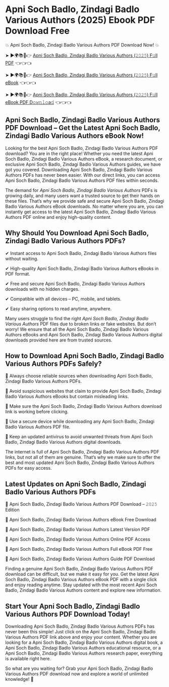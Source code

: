 # Apni Soch Badlo, Zindagi Badlo Various Authors (2025) Ebook PDF Download Free

💥 Apni Soch Badlo, Zindagi Badlo Various Authors PDF Download Now! 💥

➤ ►🌍📚📱👉 [Apni Soch Badlo, Zindagi Badlo Various Authors (𝟸𝟶𝟸𝟻) F𝚞ll PDF](https://getpdf.xyz/apni-soch-badlo-zindagi-badlo-various-authors) 👈👈👈


➤ ►🌍📚📱👉 [Apni Soch Badlo, Zindagi Badlo Various Authors (𝟸𝟶𝟸𝟻) F𝚞ll eBook](https://getpdf.xyz/apni-soch-badlo-zindagi-badlo-various-authors) 👈👈👈


➤ ►🌍📚📱👉 [Apni Soch Badlo, Zindagi Badlo Various Authors (𝟸𝟶𝟸𝟻) F𝚞ll eBook PDF D𝚘𝚠𝚗𝚕𝚘a𝚍](https://getpdf.xyz/apni-soch-badlo-zindagi-badlo-various-authors) 👈👈👈


## Apni Soch Badlo, Zindagi Badlo Various Authors PDF Download – Get the Latest Apni Soch Badlo, Zindagi Badlo Various Authors eBook Now!

Looking for the best Apni Soch Badlo, Zindagi Badlo Various Authors PDF download? You are in the right place! Whether you need the latest Apni Soch Badlo, Zindagi Badlo Various Authors eBook, a research document, or exclusive Apni Soch Badlo, Zindagi Badlo Various Authors guides, we have got you covered. Downloading Apni Soch Badlo, Zindagi Badlo Various Authors PDFs has never been easier. With our direct links, you can access Apni Soch Badlo, Zindagi Badlo Various Authors PDF files within seconds.

The demand for *Apni Soch Badlo, Zindagi Badlo Various Authors* PDFs is growing daily, and many users want a trusted source to get their hands on these files. That’s why we provide safe and secure Apni Soch Badlo, Zindagi Badlo Various Authors eBook downloads. No matter where you are, you can instantly get access to the latest Apni Soch Badlo, Zindagi Badlo Various Authors PDF online and enjoy high-quality content.

## Why Should You Download Apni Soch Badlo, Zindagi Badlo Various Authors PDFs?

✔ Instant access to Apni Soch Badlo, Zindagi Badlo Various Authors files without waiting.

✔ High-quality Apni Soch Badlo, Zindagi Badlo Various Authors eBooks in PDF format.

✔ Free and secure Apni Soch Badlo, Zindagi Badlo Various Authors downloads with no hidden charges.

✔ Compatible with all devices – PC, mobile, and tablets.

✔ Easy sharing options to read anytime, anywhere.

Many users struggle to find the right *Apni Soch Badlo, Zindagi Badlo Various Authors* PDF files due to broken links or fake websites. But don’t worry! We ensure that all the Apni Soch Badlo, Zindagi Badlo Various Authors eBooks and Apni Soch Badlo, Zindagi Badlo Various Authors digital downloads provided here are from trusted sources.

## How to Download Apni Soch Badlo, Zindagi Badlo Various Authors PDFs Safely?

📌 Always choose reliable sources when downloading Apni Soch Badlo, Zindagi Badlo Various Authors PDFs.

📌 Avoid suspicious websites that claim to provide Apni Soch Badlo, Zindagi Badlo Various Authors eBooks but contain misleading links.

📌 Make sure the Apni Soch Badlo, Zindagi Badlo Various Authors download link is working before clicking.

📌 Use a secure device while downloading any Apni Soch Badlo, Zindagi Badlo Various Authors PDF file.

📌 Keep an updated antivirus to avoid unwanted threats from Apni Soch Badlo, Zindagi Badlo Various Authors digital downloads.

The internet is full of Apni Soch Badlo, Zindagi Badlo Various Authors PDF links, but not all of them are genuine. That’s why we make sure to offer the best and most updated Apni Soch Badlo, Zindagi Badlo Various Authors PDFs for easy access.

## Latest Updates on Apni Soch Badlo, Zindagi Badlo Various Authors PDFs

🔹 Apni Soch Badlo, Zindagi Badlo Various Authors PDF Download – 𝟸𝟶𝟸𝟻 Edition

🔹 Apni Soch Badlo, Zindagi Badlo Various Authors eBook Free Download

🔹 Apni Soch Badlo, Zindagi Badlo Various Authors Latest Version PDF

🔹 Apni Soch Badlo, Zindagi Badlo Various Authors Online PDF Access

🔹 Apni Soch Badlo, Zindagi Badlo Various Authors Full eBook PDF Free

🔹 Apni Soch Badlo, Zindagi Badlo Various Authors Guide PDF Download

Finding a genuine Apni Soch Badlo, Zindagi Badlo Various Authors PDF download can be difficult, but we make it easy for you. Get the latest Apni Soch Badlo, Zindagi Badlo Various Authors eBook PDF with a single click and enjoy reading anytime. Stay updated with the most recent Apni Soch Badlo, Zindagi Badlo Various Authors content and explore new information.

## Start Your Apni Soch Badlo, Zindagi Badlo Various Authors PDF Download Today!

Downloading Apni Soch Badlo, Zindagi Badlo Various Authors PDFs has never been this simple! Just click on the Apni Soch Badlo, Zindagi Badlo Various Authors PDF link above and enjoy your content. Whether you are looking for a Apni Soch Badlo, Zindagi Badlo Various Authors digital book, a Apni Soch Badlo, Zindagi Badlo Various Authors educational resource, or a Apni Soch Badlo, Zindagi Badlo Various Authors research paper, everything is available right here.

So what are you waiting for? Grab your Apni Soch Badlo, Zindagi Badlo Various Authors PDF download now and explore a world of unlimited knowledge! 🚀